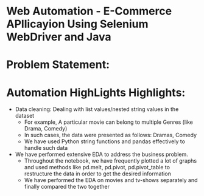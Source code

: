 # Web Automation - E-Commerce APllicayion Using Selenium WebDriver and Java

# Problem Statement:

# Automation HighLights Highlights:
- Data cleaning: Dealing with list values/nested string values in the dataset
    - For example, A particular movie can belong to multiple Genres (like Drama, Comedy)
    - In such cases, the data were presented as follows: Dramas, Comedy
    - We have used Python string functions and pandas effectively to handle such data
- We have performed extensive EDA to address the business problem.
    - Throughout the notebook, we have frequently plotted a lot of graphs and used methods like pd.melt, pd.pivot, pd.pivot_table to restructure the       data in order to get the desired information
    - We have performed the EDA on movies and tv-shows separately and finally compared the two together
